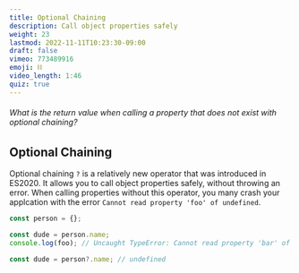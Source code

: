 ```yaml
---
title: Optional Chaining
description: Call object properties safely
weight: 23
lastmod: 2022-11-11T10:23:30-09:00
draft: false
vimeo: 773489916
emoji: ⛓
video_length: 1:46
quiz: true
---
```


<quiz-modal options="undefined:null:error:0" answer="undefined" prize="4">
  <h6>What is the return value when calling a property that does not exist with optional chaining? </h6>
</quiz-modal>

## Optional Chaining

Optional chaining `?` is a relatively new operator that was introduced in ES2020. It allows you to call object properties safely, without throwing an error. When calling properties without this operator, you many crash your applcation with the error `Cannot read property 'foo' of undefined`.

```js
const person = {};

const dude = person.name;
console.log(foo); // Uncaught TypeError: Cannot read property 'bar' of undefined

const dude = person?.name; // undefined
```
